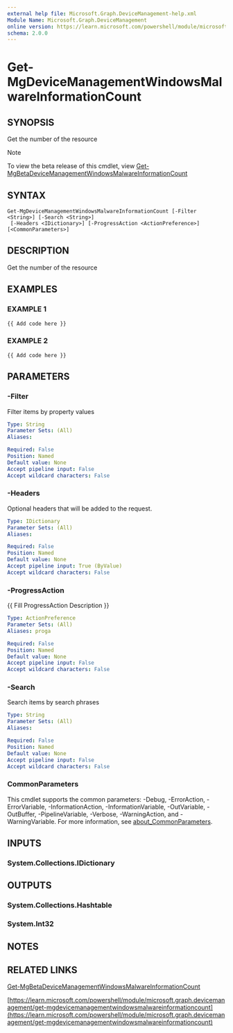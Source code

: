 ```yaml
---
external help file: Microsoft.Graph.DeviceManagement-help.xml
Module Name: Microsoft.Graph.DeviceManagement
online version: https://learn.microsoft.com/powershell/module/microsoft.graph.devicemanagement/get-mgdevicemanagementwindowsmalwareinformationcount
schema: 2.0.0
---
```


# Get-MgDeviceManagementWindowsMalwareInformationCount

## SYNOPSIS
Get the number of the resource

> [!NOTE]
> To view the beta release of this cmdlet, view [Get-MgBetaDeviceManagementWindowsMalwareInformationCount](/powershell/module/Microsoft.Graph.Beta.DeviceManagement/Get-MgBetaDeviceManagementWindowsMalwareInformationCount?view=graph-powershell-beta)

## SYNTAX

```
Get-MgDeviceManagementWindowsMalwareInformationCount [-Filter <String>] [-Search <String>]
 [-Headers <IDictionary>] [-ProgressAction <ActionPreference>] [<CommonParameters>]
```

## DESCRIPTION
Get the number of the resource

## EXAMPLES

### EXAMPLE 1
```
{{ Add code here }}
```

### EXAMPLE 2
```
{{ Add code here }}
```

## PARAMETERS

### -Filter
Filter items by property values

```yaml
Type: String
Parameter Sets: (All)
Aliases:

Required: False
Position: Named
Default value: None
Accept pipeline input: False
Accept wildcard characters: False
```

### -Headers
Optional headers that will be added to the request.

```yaml
Type: IDictionary
Parameter Sets: (All)
Aliases:

Required: False
Position: Named
Default value: None
Accept pipeline input: True (ByValue)
Accept wildcard characters: False
```

### -ProgressAction
{{ Fill ProgressAction Description }}

```yaml
Type: ActionPreference
Parameter Sets: (All)
Aliases: proga

Required: False
Position: Named
Default value: None
Accept pipeline input: False
Accept wildcard characters: False
```

### -Search
Search items by search phrases

```yaml
Type: String
Parameter Sets: (All)
Aliases:

Required: False
Position: Named
Default value: None
Accept pipeline input: False
Accept wildcard characters: False
```

### CommonParameters
This cmdlet supports the common parameters: -Debug, -ErrorAction, -ErrorVariable, -InformationAction, -InformationVariable, -OutVariable, -OutBuffer, -PipelineVariable, -Verbose, -WarningAction, and -WarningVariable. For more information, see [about_CommonParameters](http://go.microsoft.com/fwlink/?LinkID=113216).

## INPUTS

### System.Collections.IDictionary
## OUTPUTS

### System.Collections.Hashtable
### System.Int32
## NOTES

## RELATED LINKS
[Get-MgBetaDeviceManagementWindowsMalwareInformationCount](/powershell/module/Microsoft.Graph.Beta.DeviceManagement/Get-MgBetaDeviceManagementWindowsMalwareInformationCount?view=graph-powershell-beta)

[https://learn.microsoft.com/powershell/module/microsoft.graph.devicemanagement/get-mgdevicemanagementwindowsmalwareinformationcount](https://learn.microsoft.com/powershell/module/microsoft.graph.devicemanagement/get-mgdevicemanagementwindowsmalwareinformationcount)




